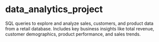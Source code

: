 # data_analytics_project
SQL queries to explore and analyze sales, customers, and product data from a retail database. Includes key business insights like total revenue, customer demographics, product performance, and sales trends.

